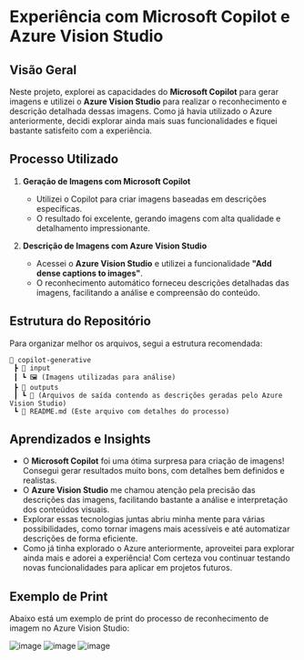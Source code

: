 # Experiência com Microsoft Copilot e Azure Vision Studio

## Visão Geral

Neste projeto, explorei as capacidades do **Microsoft Copilot** para gerar imagens e utilizei o **Azure Vision Studio** para realizar o reconhecimento e descrição detalhada dessas imagens. Como já havia utilizado o Azure anteriormente, decidi explorar ainda mais suas funcionalidades e fiquei bastante satisfeito com a experiência.

## Processo Utilizado

1. **Geração de Imagens com Microsoft Copilot**

   - Utilizei o Copilot para criar imagens baseadas em descrições específicas.
   - O resultado foi excelente, gerando imagens com alta qualidade e detalhamento impressionante.

2. **Descrição de Imagens com Azure Vision Studio**

   - Acessei o **Azure Vision Studio** e utilizei a funcionalidade **"Add dense captions to images"**.
   - O reconhecimento automático forneceu descrições detalhadas das imagens, facilitando a análise e compreensão do conteúdo.

## Estrutura do Repositório

Para organizar melhor os arquivos, segui a estrutura recomendada:

```
📂 copilot-generative
 ┣ 📂 input
 ┃ ┗ 🖼️ (Imagens utilizadas para análise)
 ┣ 📂 outputs
 ┃ ┗ 📄 (Arquivos de saída contendo as descrições geradas pelo Azure Vision Studio)
 ┗ 📄 README.md (Este arquivo com detalhes do processo)
```

## Aprendizados e Insights

- O **Microsoft Copilot** foi uma ótima surpresa para criação de imagens! Consegui gerar resultados muito bons, com detalhes bem definidos e realistas.
- O **Azure Vision Studio** me chamou atenção pela precisão das descrições das imagens, facilitando bastante a análise e interpretação dos conteúdos visuais.
- Explorar essas tecnologias juntas abriu minha mente para várias possibilidades, como tornar imagens mais acessíveis e até automatizar descrições de forma eficiente.
- Como já tinha explorado o Azure anteriormente, aproveitei para explorar ainda mais e adorei a experiência! Com certeza vou continuar testando novas funcionalidades para aplicar em projetos futuros.

## Exemplo de Print

Abaixo está um exemplo de print do processo de reconhecimento de imagem no Azure Vision Studio:

![image](https://github.com/user-attachments/assets/9e773676-cce3-41b1-91ee-b0b50c06400d)
![image](https://github.com/user-attachments/assets/ce9debe0-ad82-415e-8f9a-3162d24b3f5f)
![image](https://github.com/user-attachments/assets/74c9e7a3-b896-409f-9898-099cd4d7917f)



